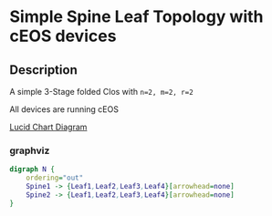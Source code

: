 # Simple Spine Leaf Topology with cEOS devices

## Description

A simple 3-Stage folded Clos with `n=2, m=2, r=2`

All devices are running cEOS

[Lucid Chart Diagram](https://lucid.app/lucidchart/1de2a0f8-320f-4f69-bb09-9a213a4995e5/edit?invitationId=inv_465ef07e-1b24-41a4-befe-8a53ac5e2a7c)


### graphviz

```dot
digraph N {
    ordering="out"
    Spine1 -> {Leaf1,Leaf2,Leaf3,Leaf4}[arrowhead=none]
    Spine2 -> {Leaf1,Leaf2,Leaf3,Leaf4}[arrowhead=none]
}
```